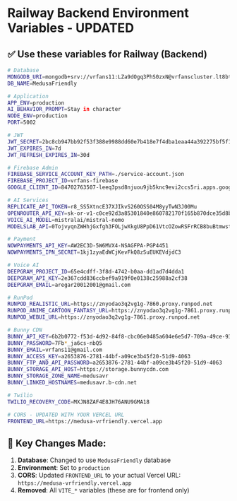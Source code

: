 # Railway Backend Environment Variables - UPDATED

## ✅ **Use these variables for Railway (Backend)**

```bash
# Database
MONGODB_URI=mongodb+srv://vrfans11:LZa9dOgq3PhS0zxN@vrfanscluster.lt8bt55.mongodb.net/MedusaFriendly?retryWrites=true&w=majority
DB_NAME=MedusaFriendly

# Application
APP_ENV=production
AI_BEHAVIOR_PROMPT=Stay in character
NODE_ENV=production
PORT=5002

# JWT
JWT_SECRET=2bc8cb947bb92f53f388e9988dd60e7b418e7f4dba1eaa44a392275bf5f1bfce
JWT_EXPIRES_IN=7d
JWT_REFRESH_EXPIRES_IN=30d

# Firebase Admin
FIREBASE_SERVICE_ACCOUNT_KEY_PATH=./service-account.json
FIREBASE_PROJECT_ID=vrfans-firebase
GOOGLE_CLIENT_ID=84702763507-leeq3psd8njuou9jb5knc9evi2ccs5ri.apps.googleusercontent.com

# AI Services
REPLICATE_API_TOKEN=r8_SS5XtncE37XJIkvS260OSS04M8yyTwN3J00Mu
OPENROUTER_API_KEY=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
VOICE_AI_MODEL=mistralai/mistral-nemo
MODELSLAB_API=0TojvyqnZWHhjGxfgh3FOLjwXkgU8PpD61VtcOZowRSFrRCB8buBtmwst4ZL

# Payment
NOWPAYMENTS_API_KEY=AW2EC3D-5W6MVX4-NSAGFPA-PGP4451
NOWPAYMENTS_IPN_SECRET=1kj1zyaEdWCjKevFkQ8zSuEUKEVdjdC3

# Voice AI
DEEPGRAM_PROJECT_ID=65e4cdff-3f8d-4742-b0aa-dd1ad7d4dda1
DEEPGRAM_API_KEY=2e367cdd836ccbef9a919f0e0138c25988a2cf38
DEEPGRAM_EMAIL=aregar20012001@gmail.com

# RunPod
RUNPOD_REALISTIC_URL=https://znyodao3q2vg1g-7860.proxy.runpod.net
RUNPOD_ANIME_CARTOON_FANTASY_URL=https://znyodao3q2vg1g-7861.proxy.runpod.net
RUNPOD_WEBUI_URL=https://znyodao3q2vg1g-7861.proxy.runpod.net

# Bunny CDN
BUNNY_API_KEY=6b2b0772-f53d-4d92-84f8-cbc06e0485a604e6e5d7-709a-49ce-93e9-525d8d0e8f0a
BUNNY_PASSWORD=7Fb*_ja6cs-nbQ5
BUNNY_EMAIL=vrfans11@gmail.com
BUNNY_ACCESS_KEY=a2653876-2781-44bf-a09ce3b45f20-51d9-4063
BUNNY_FTP_AND_API_PASSWORD=a2653876-2781-44bf-a09ce3b45f20-51d9-4063
BUNNY_STORAGE_API_HOST=https://storage.bunnycdn.com
BUNNY_STORAGE_ZONE_NAME=medusavr
BUNNY_LINKED_HOSTNAMES=medusavr.b-cdn.net

# Twilio
TWILIO_RECOVERY_CODE=MXJN8ZAF4E8JH76ANU9GMA18

# CORS - UPDATED WITH YOUR VERCEL URL
FRONTEND_URL=https://medusa-vrfriendly.vercel.app
```

## 🔧 **Key Changes Made:**

1. **Database**: Changed to use `MedusaFriendly` database
2. **Environment**: Set to `production`
3. **CORS**: Updated `FRONTEND_URL` to your actual Vercel URL: `https://medusa-vrfriendly.vercel.app`
4. **Removed**: All `VITE_*` variables (these are for frontend only)

